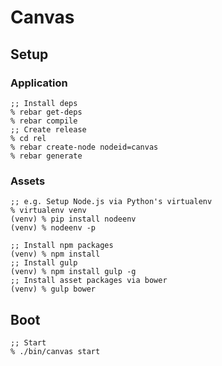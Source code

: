 # Canvas

## Setup

### Application

```
;; Install deps
% rebar get-deps
% rebar compile
;; Create release
% cd rel
% rebar create-node nodeid=canvas
% rebar generate
```

### Assets

```
;; e.g. Setup Node.js via Python's virtualenv
% virtualenv venv
(venv) % pip install nodeenv
(venv) % nodeenv -p
```

```
;; Install npm packages
(venv) % npm install
;; Install gulp
(venv) % npm install gulp -g
;; Install asset packages via bower
(venv) % gulp bower
```

## Boot

```
;; Start
% ./bin/canvas start
```
